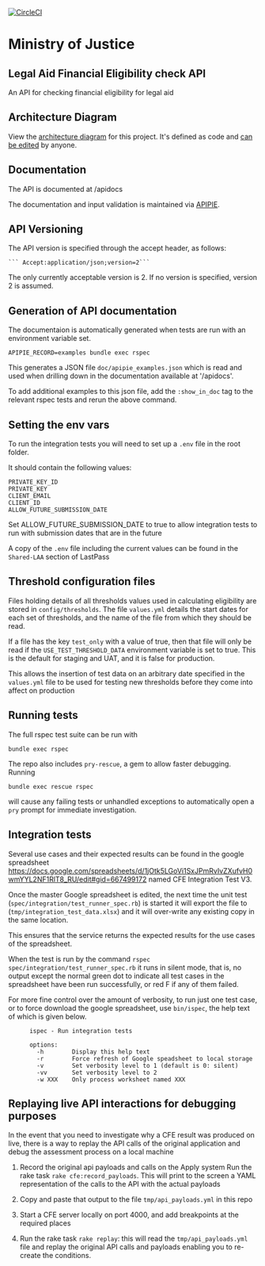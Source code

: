 [![CircleCI](https://circleci.com/gh/ministryofjustice/check-financial-eligibility/tree/master.svg?style=svg)](https://circleci.com/gh/ministryofjustice/check-financial-eligibility/tree/master)

# Ministry of Justice


## Legal Aid Financial Eligibility check API

An API for checking financial eligibility for legal aid

## Architecture Diagram

View the [architecture diagram](https://structurizr.com/share/55246/diagrams#cfe-container) for this project.
It's defined as code and [can be edited](https://github.com/ministryofjustice/laa-architecture-as-code/blob/main/src/main/kotlin/model/CFE.kt) by anyone.

## Documentation

The API is documented at /apidocs

The documentation and input validation is maintained via
[APIPIE](https://github.com/Apipie/apipie-rails).

## API Versioning

The API version is specified through the accept header, as follows:

    ``` Accept:application/json;version=2```

The only currently acceptable version is 2.  If no version is specified, version 2 is assumed.


## Generation of API documentation
The documentaion is automatically generated when tests are run with an environment variable set.

```APIPIE_RECORD=examples bundle exec rspec```

This generates a JSON file `doc/apipie_examples.json` which is read and used when drilling down in the documentation available at '/apidocs'.

To add additional examples to this json file, add the `:show_in_doc` tag to the relevant rspec tests and rerun the above command.

## Setting the env vars
To run the integration tests you will need to set up a `.env` file in the root folder.

It should contain the following values:
```shell script
PRIVATE_KEY_ID
PRIVATE_KEY
CLIENT_EMAIL
CLIENT_ID
ALLOW_FUTURE_SUBMISSION_DATE
```

Set ALLOW_FUTURE_SUBMISSION_DATE to true to allow integration tests to run with submission dates that are in the future

A copy of the `.env` file including the current values can be found in the `Shared-LAA` section of LastPass

## Threshold configuration files

Files holding details of all thresholds values used in calculating eligibility are stored in `config/thresholds`.
The file `values.yml` details the start dates for each set of thresholds, and the name of the file from which they should be read.

If a file has the key `test_only` with a value of true, then that file will only be read if the 
`USE_TEST_THRESHOLD_DATA` environment variable is set to true.  This is the default for staging and UAT, and it is 
false for production.

This allows the insertion of test data on an arbitrary date specified in the `values.yml` file to be used 
for testing new thresholds before they come into affect on production

## Running tests

The full rspec test suite can be run with
```
bundle exec rspec
```

The repo also includes `pry-rescue`, a gem to allow faster debugging. Running
```
bundle exec rescue rspec
```
will cause any failing tests or unhandled exceptions to automatically open a `pry` prompt for immediate investigation.

## Integration tests
Several use cases and their expected results can be found in the google spreadsheet https://docs.google.com/spreadsheets/d/1jOtk5LGoVi1SxJPmRvIvZXufvH0wmYYL2NF1RlT8_RU/edit#gid=667499172 named CFE Integration Test V3.

Once the master Google spreadsheet is edited, the next time the unit test (`spec/integration/test_runner_spec.rb`) is started it will export the file to (`tmp/integration_test_data.xlsx`) and it will over-write any existing copy in the same location.

This ensures that the service returns the expected results for the use cases of the spreadsheet.

When the test is run by the command `rspec spec/integration/test_runner_spec.rb` it runs in silent mode, that is, no output except the normal green dot 
to indicate all test cases in the spreadsheet have been run successfully, or red F if any of them failed.

For more fine control over the amount of verbosity, to run just one test case, or to force download the google spreadsheet, 
use `bin/ispec`, the help text of which is given below.

```
      ispec - Run integration tests

      options:
        -h        Display this help text
        -r        Force refresh of Google speadsheet to local storage
        -v        Set verbosity level to 1 (default is 0: silent)
        -vv       Set verbosity level to 2
        -w XXX    Only process worksheet named XXX
  ```


## Replaying live API interactions for debugging purposes

In the event that you need to investigate why a CFE result was produced on live, there is 
a way to replay the API calls of the original application and debug the assessment process
on a local machine

1) Record the original api payloads and calls on the Apply system
   Run the rake task `rake cfe:record_payloads`.  This will print to the screen a YAML 
   representation of the calls to the API with the actual payloads
   
2) Copy and paste that output to the file `tmp/api_payloads.yml` in this repo

3) Start a CFE server locally on port 4000, and add breakpoints at the required places

4) Run the rake task `rake replay`: this will read the `tmp/api_payloads.yml` file and 
   replay the original API calls and payloads enabling you to re-create the conditions.
